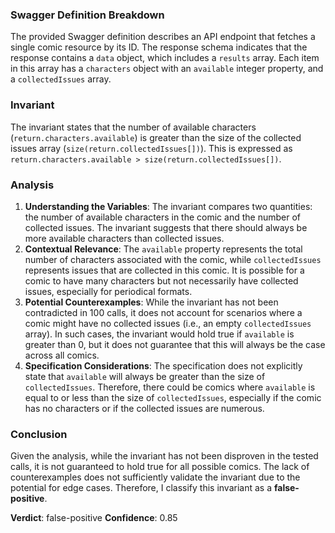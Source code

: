 ### Swagger Definition Breakdown
The provided Swagger definition describes an API endpoint that fetches a single comic resource by its ID. The response schema indicates that the response contains a `data` object, which includes a `results` array. Each item in this array has a `characters` object with an `available` integer property, and a `collectedIssues` array.

### Invariant
The invariant states that the number of available characters (`return.characters.available`) is greater than the size of the collected issues array (`size(return.collectedIssues[])`). This is expressed as `return.characters.available > size(return.collectedIssues[])`.

### Analysis
1. **Understanding the Variables**: The invariant compares two quantities: the number of available characters in the comic and the number of collected issues. The invariant suggests that there should always be more available characters than collected issues.
2. **Contextual Relevance**: The `available` property represents the total number of characters associated with the comic, while `collectedIssues` represents issues that are collected in this comic. It is possible for a comic to have many characters but not necessarily have collected issues, especially for periodical formats.
3. **Potential Counterexamples**: While the invariant has not been contradicted in 100 calls, it does not account for scenarios where a comic might have no collected issues (i.e., an empty `collectedIssues` array). In such cases, the invariant would hold true if `available` is greater than 0, but it does not guarantee that this will always be the case across all comics.
4. **Specification Considerations**: The specification does not explicitly state that `available` will always be greater than the size of `collectedIssues`. Therefore, there could be comics where `available` is equal to or less than the size of `collectedIssues`, especially if the comic has no characters or if the collected issues are numerous.

### Conclusion
Given the analysis, while the invariant has not been disproven in the tested calls, it is not guaranteed to hold true for all possible comics. The lack of counterexamples does not sufficiently validate the invariant due to the potential for edge cases. Therefore, I classify this invariant as a **false-positive**. 

**Verdict**: false-positive
**Confidence**: 0.85
